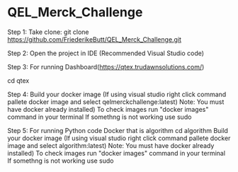 # QEL_Merck_Challenge

Step 1: Take clone: git clone https://github.com/FriederikeButt/QEL_Merck_Challenge.git

Step 2: Open the project in IDE (Recommended Visual Studio code)

Step 3: For running Dashboard(https://qtex.trudawnsolutions.com/)

cd qtex

Step 4: Build your docker image (If using visual studio right click command pallete docker image and select qelmerckchallenge:latest) Note: You must have docker already installed) To check images run "docker images" command in your terminal If somethng is not working use sudo

Step 5: For running Python code Docker that is algorithm
cd algorithm
Build your docker image (If using visual studio right click command pallete docker image and select algorithm:latest) Note: You must have docker already installed) To check images run "docker images" command in your terminal If somethng is not working use sudo

